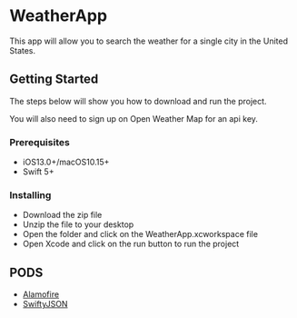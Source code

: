 # WeatherApp

This app will allow you to search the weather for a single city in the United States.

## Getting Started

The steps below will show you how to download and run the project.

You will also need to sign up on Open Weather Map for an api key.

### Prerequisites

* iOS13.0+/macOS10.15+
* Swift 5+

### Installing

* Download the zip file
* Unzip the file to your desktop
* Open the folder and click on the WeatherApp.xcworkspace file
* Open Xcode and click on the run button to run the project

## PODS

* [Alamofire](https://github.com/Alamofire/Alamofire)
* [SwiftyJSON](https://github.com/SwiftyJSON/SwiftyJSON)

